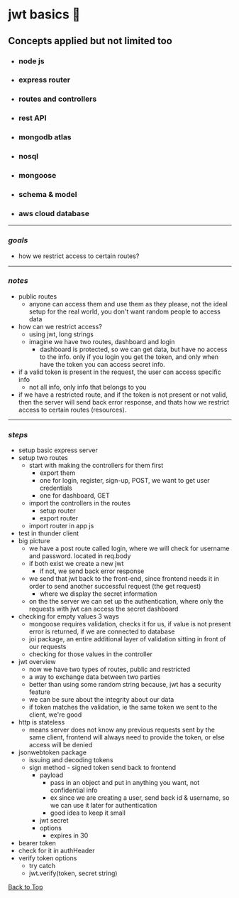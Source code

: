 <a name="custom_anchor_name"></a>

# jwt basics :key:

## Concepts applied but not limited too

- ### node js
- ### express router
- ### routes and controllers
- ### rest API
- ### mongodb atlas
- ### nosql
- ### mongoose
- ### schema & model
- ### aws cloud database

---

### _goals_

- how we restrict access to certain routes?

---

### _notes_

- public routes
  - anyone can access them and use them as they please, not the ideal setup for the real world, you don't want random people to access data
- how can we restrict access?
  - using jwt, long strings
  - imagine we have two routes, dashboard and login
    - dashboard is protected, so we can get data, but have no access to the info. only if you login you get the token, and only when have the token you can access secret info.
- if a valid token is present in the request, the user can access specific info
  - not all info, only info that belongs to you
- if we have a restricted route, and if the token is not present or not valid, then the server will send back error response, and thats how we restrict access to certain routes (resources).

---

### _steps_

- setup basic express server
- setup two routes
  - start with making the controllers for them first
    - export them
    - one for login, register, sign-up, POST, we want to get user credentials
    - one for dashboard, GET
  - import the controllers in the routes
    - setup router
    - export router
  - import router in app js
- test in thunder client
- big picture
  - we have a post route called login, where we will check for username and password. located in req.body
  - if both exist we create a new jwt
    - if not, we send back error response
  - we send that jwt back to the front-end, since frontend needs it in order to send another successful request (the get request)
    - where we display the secret information
  - on the the server we can set up the authentication, where only the requests with jwt can access the secret dashboard
- checking for empty values 3 ways
  - mongoose requires validation, checks it for us, if value is not present error is returned, if we are connected to database
  - joi package, an entire additional layer of validation sitting in front of our requests
  - checking for those values in the controller
- jwt overview
  - now we have two types of routes, public and restricted
  - a way to exchange data between two parties
  - better than using some random string because, jwt has a security feature
  - we can be sure about the integrity about our data
  - if token matches the validation, ie the same token we sent to the client, we're good
- http is stateless
  - means server does not know any previous requests sent by the same client, frontend will always need to provide the token, or else access will be denied
- jsonwebtoken package
  - issuing and decoding tokens
  - sign method - signed token send back to frontend
    - payload
      - pass in an object and put in anything you want, not confidential info
      - ex since we are creating a user, send back id & username, so we can use it later for authentication
      - good idea to keep it small
    - jwt secret
    - options
      - expires in 30
- bearer token
- check for it in authHeader
- verify token options
  - try catch
  - jwt.verify(token, secret string)

[Back to Top](#custom_anchor_name)
